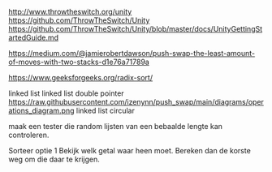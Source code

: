 http://www.throwtheswitch.org/unity
https://github.com/ThrowTheSwitch/Unity
https://github.com/ThrowTheSwitch/Unity/blob/master/docs/UnityGettingStartedGuide.md

https://medium.com/@jamierobertdawson/push-swap-the-least-amount-of-moves-with-two-stacks-d1e76a71789a

https://www.geeksforgeeks.org/radix-sort/

linked list
linked list double pointer
https://raw.githubusercontent.com/izenynn/push_swap/main/diagrams/operations_diagram.png
linked list circular

maak een tester die random lijsten van een bebaalde lengte kan controleren.


Sorteer optie 1
Bekijk welk getal waar heen moet.
Bereken dan de korste weg om die daar te krijgen.

